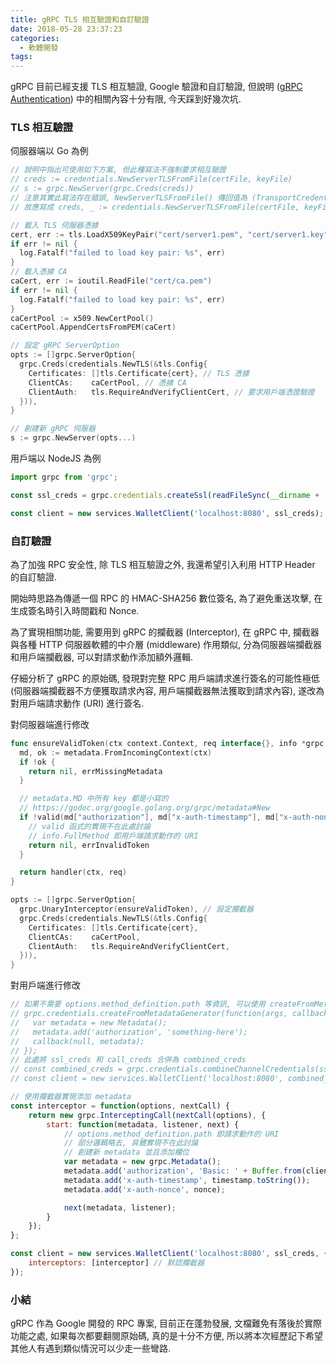 ```yaml
---
title: gRPC TLS 相互驗證和自訂驗證
date: 2018-05-28 23:37:23
categories:
  - 軟體開發
tags:
---
```


gRPC 目前已經支援 TLS 相互驗證, Google 驗證和自訂驗證, 但說明 ([gRPC Authentication](https://grpc.io/docs/guides/auth.html)) 中的相關內容十分有限, 今天踩到好幾次坑.

<!--more-->

### TLS 相互驗證

伺服器端以 Go 為例

```go
// 說明中指出可使用如下方案, 但此種寫法不強制要求相互驗證
// creds := credentials.NewServerTLSFromFile(certFile, keyFile)
// s := grpc.NewServer(grpc.Creds(creds))
// 注意其實此寫法存在錯誤, NewServerTLSFromFile() 傳回值為 (TransportCredentials, error)
// 故應寫成 creds, _ := credentials.NewServerTLSFromFile(certFile, keyFile)

// 載入 TLS 伺服器憑據
cert, err := tls.LoadX509KeyPair("cert/server1.pem", "cert/server1.key")
if err != nil {
  log.Fatalf("failed to load key pair: %s", err)
}
// 載入憑據 CA
caCert, err := ioutil.ReadFile("cert/ca.pem")
if err != nil {
  log.Fatalf("failed to load key pair: %s", err)
}
caCertPool := x509.NewCertPool()
caCertPool.AppendCertsFromPEM(caCert)

// 設定 gRPC ServerOption
opts := []grpc.ServerOption{
  grpc.Creds(credentials.NewTLS(&tls.Config{
    Certificates: []tls.Certificate{cert}, // TLS 憑據
    ClientCAs:    caCertPool, // 憑據 CA
    ClientAuth:   tls.RequireAndVerifyClientCert, // 要求用戶端憑證驗證
  })),
}

// 創建新 gRPC 伺服器
s := grpc.NewServer(opts...)
```

用戶端以 NodeJS 為例

```JavaScript
import grpc from 'grpc';

const ssl_creds = grpc.credentials.createSsl(readFileSync(__dirname + '/cert/server1.pem'), readFileSync(__dirname + '/cert/client.key'), readFileSync(__dirname + '/cert/client.pem'));

const client = new services.WalletClient('localhost:8080', ssl_creds);
```

### 自訂驗證

為了加強 RPC 安全性, 除 TLS 相互驗證之外, 我還希望引入利用 HTTP Header 的自訂驗證.

開始時思路為傳遞一個 RPC 的 HMAC-SHA256 數位簽名, 為了避免重送攻擊, 在生成簽名時引入時間戳和 Nonce.

為了實現相關功能, 需要用到 gRPC 的攔截器 (Interceptor), 在 gRPC 中, 攔截器與各種 HTTP 伺服器軟體的中介層 (middleware) 作用類似, 分為伺服器端攔截器和用戶端攔截器, 可以對請求動作添加額外邏輯.

仔細分析了 gRPC 的原始碼, 發現對完整 RPC 用戶端請求進行簽名的可能性極低 (伺服器端攔截器不方便獲取請求內容, 用戶端攔截器無法獲取到請求內容), 遂改為對用戶端請求動作 (URI) 進行簽名.

對伺服器端進行修改

```go
func ensureValidToken(ctx context.Context, req interface{}, info *grpc.UnaryServerInfo, handler grpc.UnaryHandler) (interface{}, error) {
  md, ok := metadata.FromIncomingContext(ctx)
  if !ok {
    return nil, errMissingMetadata
  }

  // metadata.MD 中所有 key 都是小寫的
  // https://godoc.org/google.golang.org/grpc/metadata#New
  if !valid(md["authorization"], md["x-auth-timestamp"], md["x-auth-nonce"], info.FullMethod) {
    // valid 函式的實現不在此處討論
    // info.FullMethod 即用戶端請求動作的 URI
    return nil, errInvalidToken
  }

  return handler(ctx, req)
}

opts := []grpc.ServerOption{
  grpc.UnaryInterceptor(ensureValidToken), // 設定攔截器
  grpc.Creds(credentials.NewTLS(&tls.Config{
    Certificates: []tls.Certificate{cert},
    ClientCAs:    caCertPool,
    ClientAuth:   tls.RequireAndVerifyClientCert,
  })),
}
```

對用戶端進行修改

```javascript
// 如果不需要 options.method_definition.path 等資訊, 可以使用 createFromMetadataGenerator
// grpc.credentials.createFromMetadataGenerator(function(args, callback) {
//   var metadata = new Metadata();
//   metadata.add('authorization', 'something-here');
//   callback(null, metadata);
// });
// 此處將 ssl_creds 和 call_creds 合併為 combined_creds
// const combined_creds = grpc.credentials.combineChannelCredentials(ssl_creds, call_creds);
// const client = new services.WalletClient('localhost:8080', combined_creds);

// 使用攔截器實現添加 metadata
const interceptor = function(options, nextCall) {
    return new grpc.InterceptingCall(nextCall(options), {
        start: function(metadata, listener, next) {
            // options.method_definition.path 即請求動作的 URI
            // 部分邏輯略去, 具體實現不在此討論
            // 創建新 metadata 並且添加欄位
            var metadata = new grpc.Metadata();
            metadata.add('authorization', 'Basic: ' + Buffer.from(client_id + ':' + signature).toString('base64'));
            metadata.add('x-auth-timestamp', timestamp.toString());
            metadata.add('x-auth-nonce', nonce);

            next(metadata, listener);
        }
    });
};

const client = new services.WalletClient('localhost:8080', ssl_creds, {
    interceptors: [interceptor] // 默認攔截器
});
```

### 小結

gRPC 作為 Google 開發的 RPC 專案, 目前正在蓬勃發展, 文檔難免有落後於實際功能之處, 如果每次都要翻閱原始碼, 真的是十分不方便, 所以將本次經歷記下希望其他人有遇到類似情況可以少走一些彎路.
